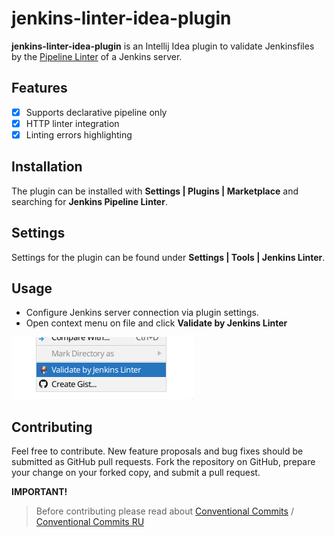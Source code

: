# jenkins-linter-idea-plugin

<!-- Plugin description -->
**jenkins-linter-idea-plugin** is an Intellij Idea plugin to validate Jenkinsfiles by 
the [Pipeline Linter](https://www.jenkins.io/doc/book/pipeline/development/#linter) of a Jenkins server.


## Features

- [x] Supports declarative pipeline only
- [x] HTTP linter integration
- [x] Linting errors highlighting  

## Installation

The plugin can be installed with **Settings | Plugins | Marketplace** and searching for **Jenkins Pipeline Linter**.

## Settings

Settings for the plugin can be found under **Settings | Tools | Jenkins Linter**.



## Usage

- Configure Jenkins server connection via plugin settings.
- Open context menu on file and click **Validate by Jenkins Linter**

<!-- Plugin description end -->

![Jenkins Linter menu](images/menu.png)

## Contributing

Feel free to contribute.
New feature proposals and bug fixes should be submitted as GitHub pull requests.
Fork the repository on GitHub, prepare your change on your forked copy, and submit a pull request.

**IMPORTANT!**
>Before contributing please read about [Conventional Commits](https://www.conventionalcommits.org/en/v1.0.0-beta.2/) / [Conventional Commits RU](https://www.conventionalcommits.org/ru/v1.0.0-beta.2/)
